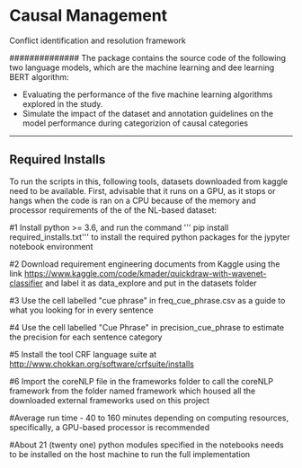 # Causal Management
Conflict identification and resolution framework

############## The package contains the source code of the following two language models, which are the machine learning and dee learning BERT algorithm: 
- Evaluating the performance of the five machine learning algorithms explored in the study. 
- Simulate the impact of the dataset and annotation guidelines on the model performance during categorizion of causal categories

---

## Required Installs

To run the scripts in this, following tools, datasets downloaded from kaggle need to be available. First, advisable that it runs on a GPU, as it stops or hangs when the code is ran on a CPU because of the memory and processor requirements of the of the NL-based dataset:

#1 Install python >= 3.6, and run the command ''' pip install required_installs.txt''' to install the required python packages for the jypyter notebook environment

#2 Download requirement engineering documents from Kaggle using the link https://www.kaggle.com/code/kmader/quickdraw-with-wavenet-classifier and label it as data_explore and put in the datasets folder

#3 Use the cell labelled "cue phrase" in freq_cue_phrase.csv as a guide to what you looking for in every sentence

#4 Use the cell labelled "Cue Phrase" in precision_cue_phrase to estimate the precision for each sentence category 

#5 Install the tool CRF language suite at http://www.chokkan.org/software/crfsuite/installs

#6 Import the coreNLP file in the frameworks folder to call the coreNLP framework from the folder named framework which housed all the downloaded external frameworks used on this project


#Average run time - 40 to 160 minutes depending on computing resources, specifically, a GPU-based processor is recommended

#About 21 (twenty one) python modules specified in the notebooks needs to be installed on the host machine to run the full implementation
